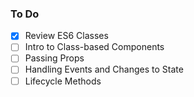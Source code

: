 ### To Do

- [x] Review ES6 Classes
- [ ] Intro to Class-based Components
- [ ] Passing Props
- [ ] Handling Events and Changes to State
- [ ] Lifecycle Methods
